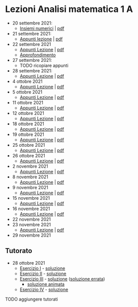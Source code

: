 # Lezioni Analisi matematica 1 A
- 20 settembre 2021: 
	- [Insiemi numerici](202109201140%20(20%20set%202021)%20-%20Insiemi%20numerici.md) | [pdf](202109201140.pdf)
- 21 settembre 2021:
	- [Appunti lezione](202109210840%20(21%20set%202021).md) | [pdf](202109210840.pdf)
- 22 settembre 2021
	- [Appunti Lezione](202109221052%20(22%20set%202021).md) | [pdf](202109221052.pdf)
	- [Approfondimento](202109231035%20-%20Appunti%20libro%20su%20Insiemi%20numerici.md)
- 27 settembre 2021:
	- TODO ricopiare appunti
- 28 settembre 2021:
	- [Appunti Lezione](202109280840%20(28%20set%202021).md) | [pdf](202109280840.pdf)
- 4 ottobre 2021
	- [Appunti Lezione](202110041045%20(4%20ott%202021).md) | [pdf](202110041045.pdf)
- 5 ottobre 2021
	- [Appunti Lezione](202110050853%20(05%20ott%202021).md) | [pdf](202110050853.pdf)
- 11 ottobre 2021
	- [Appunti Lezione](202110111030%20(11%20ott%202021).md) | [pdf](202110111030.pdf)
- 12 ottobre 2021
	- [Appunti Lezione](202110120850%20(12%20ott%202021).md) | [pdf](202110120850.pdf)
- 18 ottobre 2021
	- [Appunti Lezione](202110181045%20(18%20ott%202021).md) | [pdf](202110181045.pdf)
- 19 ottobre 2021
	- [Appunti Lezione](202110190840%20(19%20ott%202021).md) | [pdf](202110190840.pdf)
- 25 ottobre 2021
	- [Appunti Lezione](202110251030%20(25%20ott%202021).md) | [pdf](202110251030.pdf)
- 26 ottobre 2021	
	- [Appunti Lezione](202110260852%20(26%20ott%202021).md) | [pdf](202110260852.pdf)
- 2 novembre 2021
	- [Appunti Lezione](202111020830%20(02%20nov%202021).md) | [pdf](202111020830.pdf)
- 8 novembre 2021
	- [Appunti Lezione](202111081030%20(08%20nov%202021).md) | [pdf](202111081030.pdf)
- 9 novembre 2021
	- [Appunti Lezione](202111090830%20(09%20nov%202021).md) | [pdf](202111090830.pdf)
- 15 novembre 2021
	- [Appunti Lezione](202111150830%20(15%20nov%202021).md) | [pdf](202111150830.pdf)
- 16 novembre 2021
	- [Appunti Lezione](202111160853%20(16%20nov%202021).md) | [pdf](202111160853.pdf)
- 22 novembre 2021
- 23 novembre 2021
	- [Appunti Lezione](202111230830%20(23%20nov%202021).md) | [pdf](202111230830.pdf)
- 29 novembre 2021

## Tutorato
- 28 ottobre 2021
	- [Esercizio I](reference%20manager/Scolastici/Gianluca%20Garello/Analisi%20matematica%201%20A%20-%20Tutorato%202021%2010%2028%20-%20Esercizio%20I%20(29)/Analisi%20matematica%201%20A%20-%20Tutorato%202021%2010%20-%20Gianluca%20Garello.pdf) - [soluzione](Esercizio%20I.pdf)
	- [Esercizio II](reference%20manager/Scolastici/Gianluca%20Garello/Analisi%20matematica%201%20A%20-%20Tutorato%202021%2010%2028%20-%20Esercizio%20II%20(31)/Analisi%20matematica%201%20A%20-%20Tutorato%202021%2010%20-%20Gianluca%20Garello.pdf) - [soluzione](Esercizio%20II.pdf)
	- [Esercizio III](reference%20manager/Scolastici/Gianluca%20Garello/Analisi%20matematica%201%20A%20-%20Tutorato%202021%2010%2028%20-%20Esercizio%20III%20(32)/Analisi%20matematica%201%20A%20-%20Tutorato%202021%2010%20-%20Gianluca%20Garello.pdf) - [soluzione](Esercizio%20III%20-%20v2.pdf) ([soluzione errata](Esercizio%20III.pdf))
		- [soluzione animata](https://www.desmos.com/calculator/707eqd0kuf)
	- [Esercizio IV](reference%20manager/Scolastici/Gianluca%20Garello/Analisi%20matematica%201%20A%20-%20Tutorato%202021%2010%2028%20-%20Esercizio%20IV%20(30)/Analisi%20matematica%201%20A%20-%20Tutorato%202021%2010%20-%20Gianluca%20Garello.pdf) - [soluzione](Esercizio%20IV.pdf)

TODO aggiungere tutorati
